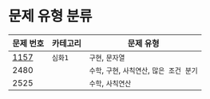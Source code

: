 # 문제 유형 분류

| 문제 번호                                                                        | 카테고리 | 문제 유형                                    |
| -------------------------------------------------------------------------------- | -------- | -------------------------------------------- |
| [1157](https://www.acmicpc.net/problem/1157https://www.acmicpc.net/problem/1157) | `심화1`  | `구현`, `문자열`                             |
| 2480                                                                             |          | `수학`, `구현`, `사칙연산`, `많은 조건 분기` |
| 2525                                                                             |          | `수학`, `사칙연산`                           |
